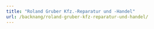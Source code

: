 ```yaml
---
title: "Roland Gruber Kfz.-Reparatur und -Handel"
url: /backnang/roland-gruber-kfz-reparatur-und-handel/
---
```

